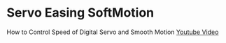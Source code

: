 # Servo Easing SoftMotion

How to Control Speed of Digital Servo and Smooth Motion
[Youtube Video](https://youtu.be/LAnoDR3hE6s)
